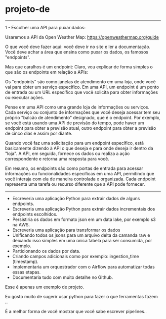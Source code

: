 # projeto-de
--------------------------------------------------------------------------------

1 - Escolher uma API para puxar dados:

Usaremos a API da Open Weather Map:  https://openweathermap.org/guide

O que você deve fazer aqui: você deve ir no site e ler a documentação. Você deve achar a área que ensina como puxar os dados, os famosos "endpoints".

Mas que caralhos é um endpoint: Claro, vou explicar de forma simples o que são os endpoints em relação a APIs:

Os "endpoints" são como janelas de atendimento em uma loja, onde você vai para obter um serviço específico. Em uma API, um endpoint é um ponto de entrada ou um URL específico que você solicita para obter informações ou executar ações.

Pense em uma API como uma grande loja de informações ou serviços. Cada serviço ou conjunto de informações que você deseja acessar tem seu próprio "balcão de atendimento" designado, que é o endpoint. Por exemplo, se você está usando uma API de previsão do tempo, pode haver um endpoint para obter a previsão atual, outro endpoint para obter a previsão de cinco dias e assim por diante.

Quando você faz uma solicitação para um endpoint específico, está basicamente dizendo à API o que deseja e para onde deseja ir dentro da "loja". A API, em seguida, fornece os dados ou realiza a ação correspondente e retorna uma resposta para você.

Em resumo, os endpoints são como portas de entrada para acessar informações ou funcionalidades específicas em uma API, permitindo que você interaja com ela de maneira controlada e organizada. Cada endpoint representa uma tarefa ou recurso diferente que a API pode fornecer.

--------------------------------------------------------------------------------

- Escreveria uma aplicação Python para extrair dados de alguns endpoints.
- Escreveria uma aplicação Python para extrair dados incrementais dos endpoints escolhidos.
- Persistiria os dados em formato json em um data lake, por exemplo s3 na AWS.
- Escreveria uma aplicação para transformar os dados
- Unificando todos os jsons para um arquivo delta da camanda raw e deixando isso simples em uma única tabela para ser consumida, por exemplo.
- Particionando os dados por data.
- Criando campos adicionais como por exemplo: ingestion_time (timestamp).
- Implementaria um orquestrador com o Airflow para automatizar todas essas etapas.
- Documentaria tudo com muito detalhe no Github.

Esse é apenas um exemplo de projeto.

Eu gosto muito de sugerir usar python para fazer o que ferramentas fazem ..

É a melhor forma de você mostrar que você sabe escrever pipelines..

